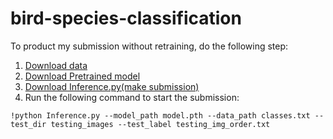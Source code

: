 # bird-species-classification

To product my submission without retraining, do the following step:
  1. [Download data](https://competitions.codalab.org/my/datasets/download/83f7141a-641e-4e32-8d0c-42b482457836)
  2. [Download Pretrained model](https://drive.google.com/uc?export=download&id=1yKz2pEB2N6u9DKrmtio9-RaDM3h29u6s)
  3. [Download Inference.py(make submission)](https://drive.google.com/uc?export=download&id=1MxxValX4DfHhJn0c8A4CPdWX6Vo7S87R)
  4. Run the following command to start the submission: 
```
!python Inference.py --model_path model.pth --data_path classes.txt --test_dir testing_images --test_label testing_img_order.txt
```
